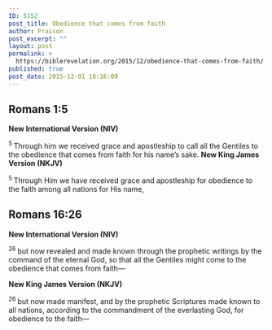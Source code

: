 ```yaml
---
ID: 5152
post_title: Obedience that comes from faith
author: Praison
post_excerpt: ""
layout: post
permalink: >
  https://biblerevelation.org/2015/12/obedience-that-comes-from-faith/
published: true
post_date: 2015-12-01 18:16:09
---
```

<h2><strong><span class="passage-display-bcv">Romans 1:5</span></strong></h2>
<strong><span class="passage-display-version">New International Version (NIV)</span></strong>
<p class="chapter-1"><span id="en-NIV-27936" class="text Rom-1-5"><sup class="versenum">5 </sup>Through him we received grace and apostleship to call all the Gentiles to the obedience that comes from faith for his name’s sake.
</span><strong><span class="passage-display-bcv">
</span><span class="passage-display-version">New King James Version (NKJV)</span></strong></p>
<span id="en-NKJV-27936" class="text Rom-1-5"><sup class="versenum">5 </sup>Through Him we have received grace and apostleship for obedience to the faith among all nations for His name,</span>
<h2><strong><span class="passage-display-bcv">Romans 16:26</span></strong></h2>
<strong><span class="passage-display-version">New International Version (NIV)</span></strong>
<p class="top-05"><span id="en-NIV-28363" class="text Rom-16-26"><sup class="versenum">26 </sup>but now revealed and made known through the prophetic writings by the command of the eternal God, so that all the Gentiles might come to the obedience that comes from faith—</span></p>
<strong><span class="passage-display-version">New King James Version (NKJV)</span></strong>

<span id="en-NKJV-28363" class="text Rom-16-26"><sup class="versenum">26 </sup>but now made manifest, and by the prophetic Scriptures made known to all nations, according to the commandment of the everlasting God, for obedience to the faith—</span>

&nbsp;